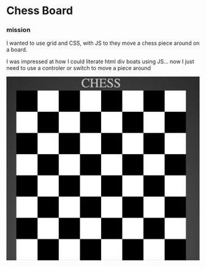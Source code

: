 # Chess Board 

### mission
I wanted to use grid and CSS, with JS to they move a chess piece around on a board. 

I was impressed at how I could literate html div boats using JS... now I just need to use a controler or switch to move a piece around 
 
![](images/screen.png)

